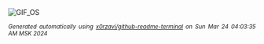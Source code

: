 <div align="justify">
<picture>
    <source media="(prefers-color-scheme: dark)" srcset="https://i.ibb.co/fx0jXkf/output-gif.gif">
    <source media="(prefers-color-scheme: light)" srcset="https://i.ibb.co/fx0jXkf/output-gif.gif">
    <img alt="GIF_OS" src="https://i.ibb.co/fx0jXkf/output-gif.gif">
</picture>

<sub><i>Generated automatically using [x0rzavi/github-readme-terminal](https://github.com/x0rzavi/github-readme-terminal) on Sun Mar 24 04:03:35 AM MSK 2024</i></sub>

</div>

<!-- Image deletion URL: https://ibb.co/9rYQpb6/37ada2a74a219521f8da1d3406c6010d -->
